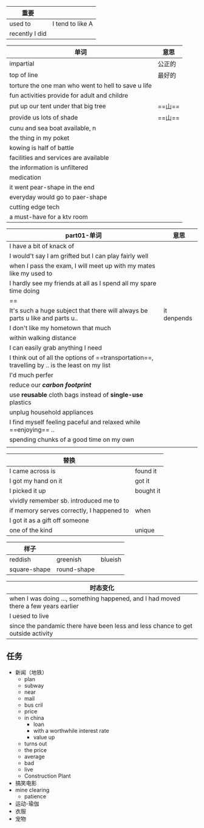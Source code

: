| 重要           |                  |
| -------------- | ---------------- |
| used to        | I tend to like A |
| recently I did |                  |

| 单词                                                | 意思   |
| --------------------------------------------------- | ------ |
| impartial                                           | 公正的 |
| top of line                                         | 最好的 |
| torture the one man who went to hell to save u life |        |
| fun activities provide for adult and childre        |        |
| put up our tent under that big tree                 | ==山== |
| provide us lots of shade                            | ==山== |
| cunu and sea boat available, n                      |        |
| the thing in my poket                               |        |
| kowing is half of battle                            |        |
| facilities and services are available               |        |
| the information is unfiltered                       |        |
| medication                                          |        |
| it went pear-shape in the end                       |        |
| everyday would go to paer-shape                     |        |
| cutting edge tech                                   |        |
| a must-have for a ktv room                          |        |

| part01-单词                                                                                    | 意思        |
| ---------------------------------------------------------------------------------------------- | ----------- |
| I have a bit of knack of                                                                       |             |
| I would't say I am grifted but I can play fairly well                                          |             |
| when I pass the exam, I will meet up with my mates like my used to                             |             |
| I hardly see my friends at all as I spend all my spare time doing                              |             |
| ==                                                                                             |             |
| It's such a huge subject that there will always be parts u like and parts u..                  | it denpends |
| I don't like my hometown that much                                                             |             |
| within walking distance                                                                        |             |
| I can easily grab anything I need                                                              |             |
| I think out of all the options of ==transportation==, travelling by .. is the least on my list |             |
| I'd much perfer                                                                                |             |
| reduce our ***carbon footprint***                                                              |             |
| use **reusable** cloth bags instead of **single-use** plastics                                 |             |
| unplug household appliances                                                                    |             |
| I find myself feeling paceful and relaxed while ==enjoying== ..                                |             |
| spending chunks of a good time on my own                                                       |             |
|                                                                                                |             |

| 替换                                      |           |
| ----------------------------------------- | --------- |
| I came across is                          | found it  |
| I got my hand on it                       | got it    |
| I picked it up                            | bought it |
| vividly remember sb. introduced me to     |           |
| if memory serves correctly, I happened to | when      |
| I got it as a gift off someone            |           |
| one of the kind                           | unique    | 

| 样子         |             |         |
| ------------ | ----------- | ------- |
| reddish      | greenish    | blueish |
| square-shape | round-shape |         |


| 时态变化                                                                            |
| ----------------------------------------------------------------------------------- |
| when I was doing ..., something happened, and I had moved there a few years earlier | 
| I uesed to live                                                                     |
| since the pandamic there have been less and less chance to get outside activity     |



## 任务
- 新闻（地铁）
	- plan
	- subway
	- near
	- mail
	- bus cril
	- price
	- in china
		- loan
		- with a worthwhile interest rate
		- value up
	- turns out
	- the price
	- average
	- bad
	- live
	- Construction Plant
- 搞笑电影
- mine clearing
	- patience
- 运动-瑜伽
- 衣服
- 宠物